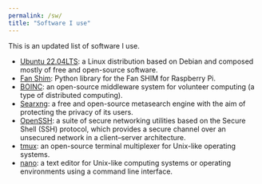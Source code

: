 ```yaml
---
permalink: /sw/
title: "Software I use"
---
```


This is an updated list of software I use.

- [Ubuntu 22.04LTS](https://ubuntu.com/): a Linux distribution based on Debian and composed mostly of free and open-source software.
- [Fan Shim](https://github.com/pimoroni/fanshim-python): Python library for the Fan SHIM for Raspberry Pi.
- [BOINC](https://boinc.berkeley.edu/): an open-source middleware system for volunteer computing (a type of distributed computing).
- [Searxng](https://github.com/searxng/searxng-docker): a free and open-source metasearch engine with the aim of protecting the privacy of its users.
- [OpenSSH](https://www.openssh.com/): a suite of secure networking utilities based on the Secure Shell (SSH) protocol, which provides a secure channel over an unsecured network in a client–server architecture.
- [tmux](https://github.com/tmux/tmux/wiki): an open-source terminal multiplexer for Unix-like operating systems.
- [nano](https://nano-editor.org/): a text editor for Unix-like computing systems or operating environments using a command line interface.
